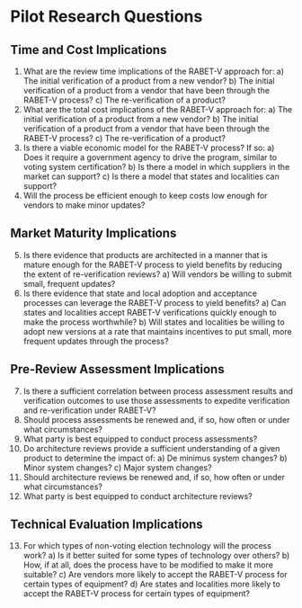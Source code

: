 # Pilot Research Questions

## Time and Cost Implications
1)	What are the review time implications of the RABET-V approach for:
a)	The initial verification of a product from a new vendor?
b)	The initial verification of a product from a vendor that have been through the RABET-V process?
c)	The re-verification of a product?
2)	What are the total cost implications of the RABET-V approach for:
a)	The initial verification of a product from a new vendor?
b)	The initial verification of a product from a vendor that have been through the RABET-V process?
c)	The re-verification of a product?
3)	Is there a viable economic model for the RABET-V process? If so:
a)	Does it require a government agency to drive the program, similar to voting system certification?
b)	Is there a model in which suppliers in the market can support?
c)	Is there a model that states and localities can support?
4)	Will the process be efficient enough to keep costs low enough for vendors to make minor updates?
## Market Maturity Implications
5)	Is there evidence that products are architected in a manner that is mature enough for the RABET-V process to yield benefits by reducing the extent of re-verification reviews?
a)	Will vendors be willing to submit small, frequent updates?
6)	Is there evidence that state and local adoption and acceptance processes can leverage the RABET-V process to yield benefits?
a)	Can states and localities accept RABET-V verifications quickly enough to make the process worthwhile?
b)	Will states and localities be willing to adopt new versions at a rate that maintains incentives to put small, more frequent updates through the process?
## Pre-Review Assessment Implications
7)	Is there a sufficient correlation between process assessment results and verification outcomes to use those assessments to expedite verification and re-verification under RABET-V?
8)	Should process assessments be renewed and, if so, how often or under what circumstances?
9)	What party is best equipped to conduct process assessments?
10)	Do architecture reviews provide a sufficient understanding of a given product to determine the impact of:
a)	De minimus system changes?
b)	Minor system changes?
c)	Major system changes?
11)	Should architecture reviews be renewed and, if so, how often or under what circumstances?
12)	What party is best equipped to conduct architecture reviews?
## Technical Evaluation Implications
13)	For which types of non-voting election technology will the process work?
a)	Is it better suited for some types of technology over others?
b)	How, if at all, does the process have to be modified to make it more suitable?
c)	Are vendors more likely to accept the RABET-V process for certain types of equipment?
d)	Are states and localities more likely to accept the RABET-V process for certain types of equipment?
